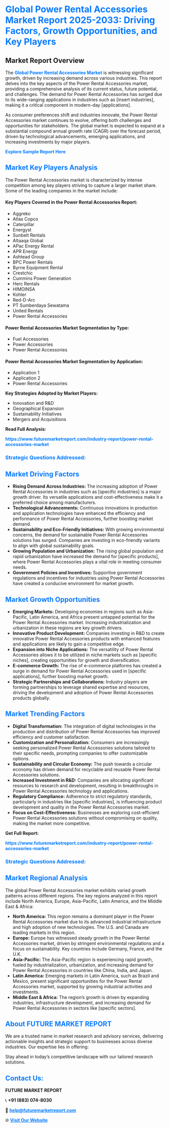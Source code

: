 <h1 style="color: #007BFF;">Global Power Rental Accessories Market Report 2025-2033: Driving Factors, Growth Opportunities, and Key Players</h1>

<section id="overview">
<h2>Market Report Overview</h2>
<p>The <a href="https://www.futuremarketreport.com/industry-report/power-rental-accessories-market" style="color: #007BFF; text-decoration: none;"><strong>Global Power Rental Accessories Market</strong></a> is witnessing significant growth, driven by increasing demand across various industries. This report delves into the key aspects of the Power Rental Accessories market, providing a comprehensive analysis of its current status, future potential, and challenges. The demand for Power Rental Accessories has surged due to its wide-ranging applications in industries such as [insert industries], making it a critical component in modern-day [applications].</p>
<p>As consumer preferences shift and industries innovate, the Power Rental Accessories market continues to evolve, offering both challenges and opportunities for stakeholders. The global market is expected to expand at a substantial compound annual growth rate (CAGR) over the forecast period, driven by technological advancements, emerging applications, and increasing investments by major players.</p>
</section>

<section id="overview">
<p><a href="https://www.futuremarketreport.com/request-sample/reportId=101482" style="color: #007BFF; text-decoration: none;"><strong>Explore Sample Report Here</strong></a></p>
</section>

<section id="key-players">
<h2 style="color: #007BFF;">Market Key Players Analysis</h2>
<p>The Power Rental Accessories market is characterized by intense competition among key players striving to capture a larger market share. Some of the leading companies in the market include:</p>
<h4>Key Players Covered in the Power Rental Accessories Report:</h4>
<ul><li>Aggreko</li><li>Atlas Copco</li><li>Caterpillar</li><li>Energyst</li><li>Sunbelt Rentals</li><li>Altaaqa Global</li><li>APac Energy Rental</li><li>APR Energy</li><li>Ashtead Group</li><li>BPC Power Rentals</li><li>Byrne Equipment Rental</li><li>Crestchic</li><li>Cummins Power Generation</li><li>Herc Rentals</li><li>HIMOINSA</li><li>Kohler</li><li>Red-D-Arc</li><li>PT Sumberdaya Sewatama</li><li>United Rentals</li><li>Power Rental Accessories</li></ul>
<h4>Power Rental Accessories Market Segmentation by Type:</h4>
<ul><li>Fuel Accessories</li><li>Power Accessories</li><li>Power Rental Accessories</li></ul>

<h4>Power Rental Accessories Market Segmentation by Application:</h4>
<ul><li>Application 1</li><li>Application 2</li><li>Power Rental Accessories</li></ul>
<p><strong>Key Strategies Adopted by Market Players:</strong></p>
<ul>
<li>Innovation and R&D</li>
<li>Geographical Expansion</li>
<li>Sustainability Initiatives</li>
<li>Mergers and Acquisitions</li>
</ul>
</section>

<section>
<p><strong>Read Full Analysis: </strong></p><a href="https://www.futuremarketreport.com/industry-report/power-rental-accessories-market" style="color: #007BFF; text-decoration: none;"><strong>https://www.futuremarketreport.com/industry-report/power-rental-accessories-market</strong></a>
<h3 style="color: #007BFF;">Strategic Questions Addressed:</h3>
</section>

<section id="driving-factors">
<h2 style="color: #007BFF;">Market Driving Factors</h2>
<ul>
<li><strong>Rising Demand Across Industries:</strong> The increasing adoption of Power Rental Accessories in industries such as [specific industries] is a major growth driver. Its versatile applications and cost-effectiveness make it a preferred choice among manufacturers.</li>
<li><strong>Technological Advancements:</strong> Continuous innovations in production and application technologies have enhanced the efficiency and performance of Power Rental Accessories, further boosting market demand.</li>
<li><strong>Sustainability and Eco-Friendly Initiatives:</strong> With growing environmental concerns, the demand for sustainable Power Rental Accessories solutions has surged. Companies are investing in eco-friendly variants to align with global sustainability goals.</li>
<li><strong>Growing Population and Urbanization:</strong> The rising global population and rapid urbanization have increased the demand for [specific products], where Power Rental Accessories plays a vital role in meeting consumer needs.</li>
<li><strong>Government Policies and Incentives:</strong> Supportive government regulations and incentives for industries using Power Rental Accessories have created a conducive environment for market growth.</li>
</ul>
</section>

<section id="growth-opportunities">
<h2 style="color: #007BFF;">Market Growth Opportunities</h2>
<ul>
<li><strong>Emerging Markets:</strong> Developing economies in regions such as Asia-Pacific, Latin America, and Africa present untapped potential for the Power Rental Accessories market. Increasing industrialization and urbanization in these regions are key growth drivers.</li>
<li><strong>Innovative Product Development:</strong> Companies investing in R&D to create innovative Power Rental Accessories products with enhanced features and applications are likely to gain a competitive edge.</li>
<li><strong>Expansion into Niche Applications:</strong> The versatility of Power Rental Accessories allows it to be utilized in niche markets such as [specific niches], creating opportunities for growth and diversification.</li>
<li><strong>E-commerce Growth:</strong> The rise of e-commerce platforms has created a surge in demand for Power Rental Accessories used in [specific applications], further boosting market growth.</li>
<li><strong>Strategic Partnerships and Collaborations:</strong> Industry players are forming partnerships to leverage shared expertise and resources, driving the development and adoption of Power Rental Accessories products globally.</li>
</ul>
</section>

<section id="trending-factors">
<h2 style="color: #007BFF;">Market Trending Factors</h2>
<ul>
<li><strong>Digital Transformation:</strong> The integration of digital technologies in the production and distribution of Power Rental Accessories has improved efficiency and customer satisfaction.</li>
<li><strong>Customization and Personalization:</strong> Consumers are increasingly seeking personalized Power Rental Accessories solutions tailored to their specific needs, prompting companies to offer customizable options.</li>
<li><strong>Sustainability and Circular Economy:</strong> The push towards a circular economy has driven demand for recyclable and reusable Power Rental Accessories solutions.</li>
<li><strong>Increased Investment in R&D:</strong> Companies are allocating significant resources to research and development, resulting in breakthroughs in Power Rental Accessories technology and applications.</li>
<li><strong>Regulatory Compliance:</strong> Adherence to strict regulatory standards, particularly in industries like [specific industries], is influencing product development and quality in the Power Rental Accessories market.</li>
<li><strong>Focus on Cost-Effectiveness:</strong> Businesses are exploring cost-efficient Power Rental Accessories solutions without compromising on quality, making the market more competitive.</li>
</ul>
</section>

<section>
<p><strong>Get Full Report: </strong></p><a href="https://www.futuremarketreport.com/industry-report/power-rental-accessories-market" style="color: #007BFF; text-decoration: none;"><strong>https://www.futuremarketreport.com/industry-report/power-rental-accessories-market</strong></a>
<h3 style="color: #007BFF;">Strategic Questions Addressed:</h3>
</section>


<section id="regional-analysis">
<h2 style="color: #007BFF;">Market Regional Analysis</h2>
<p>The global Power Rental Accessories market exhibits varied growth patterns across different regions. The key regions analyzed in this report include North America, Europe, Asia-Pacific, Latin America, and the Middle East & Africa:</p>
<ul>
<li><strong>North America:</strong> This region remains a dominant player in the Power Rental Accessories market due to its advanced industrial infrastructure and high adoption of new technologies. The U.S. and Canada are leading markets in this region.</li>
<li><strong>Europe:</strong> Europe has witnessed steady growth in the Power Rental Accessories market, driven by stringent environmental regulations and a focus on sustainability. Key countries include Germany, France, and the U.K.</li>
<li><strong>Asia-Pacific:</strong> The Asia-Pacific region is experiencing rapid growth, fueled by industrialization, urbanization, and increasing demand for Power Rental Accessories in countries like China, India, and Japan.</li>
<li><strong>Latin America:</strong> Emerging markets in Latin America, such as Brazil and Mexico, present significant opportunities for the Power Rental Accessories market, supported by growing industrial activities and investments.</li>
<li><strong>Middle East & Africa:</strong> The region’s growth is driven by expanding industries, infrastructure development, and increasing demand for Power Rental Accessories in sectors like [specific sectors].</li>
</ul>
</section>

<footer>
<h2 style="color: #007BFF;">About FUTURE MARKET REPORT</h2>
<p>We are a trusted name in market research and advisory services, delivering actionable insights and strategic support to businesses across diverse industries. Our expertise lies in offering:</p>

<p>Stay ahead in today’s competitive landscape with our tailored research solutions.</p>

<h2 style="color: #007BFF;">Contact Us:</h2>
<p><strong>FUTURE MARKET REPORT</strong></p>
<p>📞 <strong>+91 (883) 074-8030</strong></p>
<p>📧 <strong><a href="mailto:help@futuremarketreport.com" style="color: #007BFF;">help@futuremarketreport.com</a></strong></p>
<p>🌐 <strong><a href="https://www.futuremarketreport.com/" style="color: #007BFF;">Visit Our Website</a></strong></p>
</footer>